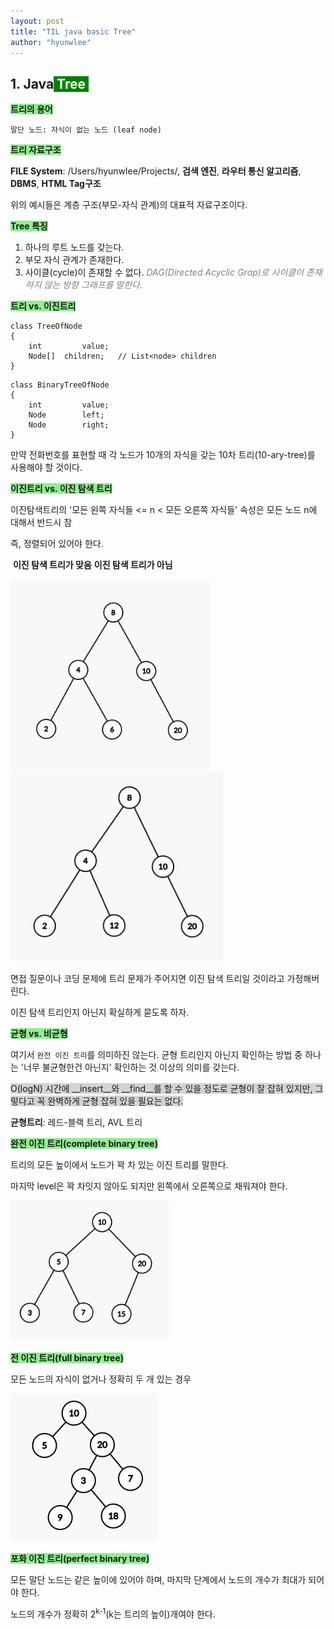 ```yaml
---
layout: post
title: "TIL java basic Tree"
author: "hyunwlee"
---
```


## 1. Java<span style="background-color:green; color:white"> Tree </span>

<span style="background-color:lightgreen">__트리의 용어__</span>

```
말단 노드: 자식이 없는 노드 (leaf node)

```



<span style="background-color:lightgreen">__트리 자료구조__</span>

__FILE System__: /Users/hyunwlee/Projects/, __검색 엔진__, __라우터 통신 알고리즘__, __DBMS__, __HTML Tag구조__

위의 예시들은 계층 구조(부모-자식 관계)의 대표적 자료구조이다.



<span style="background-color:lightgreen">__Tree 특징__</span>

1. 하나의 루트 노드를 갖는다.
2. 부모 자식 관계가 존재한다.
3. 사이클(cycle)이 존재할 수 없다. <span style="color:grey">_DAG(Directed Acyclic Grap)로 사이클이 존재하지 않는 방향 그래프를 말한다._</span>



<span style="background-color:lightgreen">__트리 vs. 이진트리__</span>

```
class TreeOfNode
{
	int			value;
	Node[]	children; 	// List<node> children
}
```

```
class BinaryTreeOfNode
{
	int			value;
	Node		left;
	Node		right;
}
```

만약 전화번호를 표현할 때 각 노드가 10개의 자식을 갖는 10차 트리(10-ary-tree)를 사용해야 할 것이다.



<span style="background-color:lightgreen">__이진트리 vs. 이진 탐색 트리__</span>

이진탐색트리의 '모든 왼쪽 자식들 <= n < 모든 오른쪽 자식들' 속성은 모든 노드 n에 대해서 반드시 참

즉, 정렬되어 있어야 한다.

​					__이진 탐색 트리가 맞음__												__이진 탐색 트리가 아님__

<img src="https://github.com/hyunwlee-dev/TIL/blob/5ea043340aac2691082d476c1da1fcee5d88f265/images/tree/tree1.png?raw=true" style="zoom:40%;" /><img src="https://github.com/hyunwlee-dev/TIL/blob/5ea043340aac2691082d476c1da1fcee5d88f265/images/tree/tree2.png?raw=true" style="zoom:45%;" />

면접 질문이나 코딩 문제에 트리 문제가 주어지면 이진 탐색 트리일 것이라고 가정해버린다.

이진 탐색 트리인지 아닌지 확실하게 묻도록 하자.



<span style="background-color:lightgreen">__균형 vs. 비균형__</span>

여기서 `완전 이진 트리`를 의미하진 않는다. 균형 트리인지 아닌지 확인하는 방법 중 하나는 '너무 불균형한건 아닌지' 확인하는 것 이상의 의미를 갖는다.

<span style="background-color:lightgrey">O(logN) 시간에 __insert__와 __find__를 할 수 있을 정도로 균형이 잘 잡혀 있지만, 그렇다고 꼭 완벽하게 균형 잡혀 있을 필요는 없다.</span>

__균형트리__: 레드-블랙 트리, AVL 트리



<span style="background-color:lightgreen">__완전 이진 트리(complete binary tree)__</span>

트리의 모든 높이에서 노드가 꽉 차 있는 이진 트리를 말한다.

마지막 level은 꽉 차잇지 않아도 되지만 왼쪽에서 오른쪽으로 채워져야 한다.



<img src="https://github.com/hyunwlee-dev/TIL/blob/3ad8b5f262c127e10e8fb133fa5ce5936384e552/images/tree/tree3.png?raw=true" style="zoom:40%;"/>



<span style="background-color:lightgreen">__전 이진 트리(full binary tree)__</span>

모든 노드의 자식이 없거나 정확히 두 개 있는 경우

<img src="https://github.com/hyunwlee-dev/TIL/blob/26186566e0d924270d2e571b12de0024e58d08e7/images/tree/tree4.png?raw=true" style="zoom:50%;"/>



<span style="background-color:lightgreen">__포화 이진 트리(perfect binary tree)__</span>

모든 말단 노드는 같은 높이에 있어야 하며, 마지막 단계에서 노드의 개수가 최대가 되어야 한다.

노드의 개수가 정확히 2<sup>k-1</sup>(k는 트리의 높이)개여야 한다.

